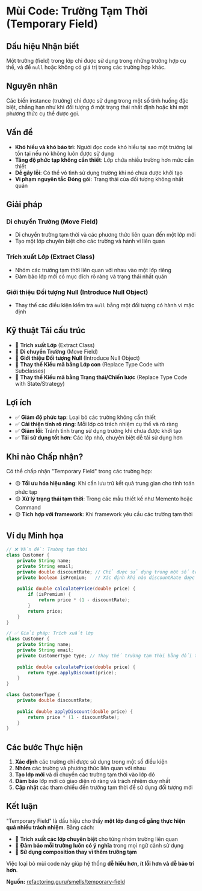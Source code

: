 # **Mùi Code: Trường Tạm Thời (Temporary Field)**

## **Dấu hiệu Nhận biết**
Một trường (field) trong lớp chỉ được sử dụng trong những trường hợp cụ thể, và để `null` hoặc không có giá trị trong các trường hợp khác.

## **Nguyên nhân**
Các biến instance (trường) chỉ được sử dụng trong một số tình huống đặc biệt, chẳng hạn như khi đối tượng ở một trạng thái nhất định hoặc khi một phương thức cụ thể được gọi.

## **Vấn đề**
- **Khó hiểu và khó bảo trì**: Người đọc code khó hiểu tại sao một trường lại tồn tại nếu nó không luôn được sử dụng
- **Tăng độ phức tạp không cần thiết**: Lớp chứa nhiều trường hơn mức cần thiết
- **Dễ gây lỗi**: Có thể vô tình sử dụng trường khi nó chưa được khởi tạo
- **Vi phạm nguyên tắc Đóng gói**: Trạng thái của đối tượng không nhất quán

## **Giải pháp**

### **Di chuyển Trường (Move Field)**
- Di chuyển trường tạm thời và các phương thức liên quan đến một lớp mới
- Tạo một lớp chuyên biệt cho các trường và hành vi liên quan

### **Trích xuất Lớp (Extract Class)**
- Nhóm các trường tạm thời liên quan với nhau vào một lớp riêng
- Đảm bảo lớp mới có mục đích rõ ràng và trạng thái nhất quán

### **Giới thiệu Đối tượng Null (Introduce Null Object)**
- Thay thế các điều kiện kiểm tra `null` bằng một đối tượng có hành vi mặc định

## **Kỹ thuật Tái cấu trúc**
- 🔧 **Trích xuất Lớp** (Extract Class)
- 🔧 **Di chuyển Trường** (Move Field)
- 🔧 **Giới thiệu Đối tượng Null** (Introduce Null Object)
- 🔧 **Thay thế Kiểu mã bằng Lớp con** (Replace Type Code with Subclasses)
- 🔧 **Thay thế Kiểu mã bằng Trạng thái/Chiến lược** (Replace Type Code with State/Strategy)

## **Lợi ích**
- ✅ **Giảm độ phức tạp**: Loại bỏ các trường không cần thiết
- ✅ **Cải thiện tính rõ ràng**: Mỗi lớp có trách nhiệm cụ thể và rõ ràng
- ✅ **Giảm lỗi**: Tránh tình trạng sử dụng trường khi chưa được khởi tạo
- ✅ **Tái sử dụng tốt hơn**: Các lớp nhỏ, chuyên biệt dễ tái sử dụng hơn

## **Khi nào Chấp nhận?**
Có thể chấp nhận "Temporary Field" trong các trường hợp:
- 🟡 **Tối ưu hóa hiệu năng**: Khi cần lưu trữ kết quả trung gian cho tính toán phức tạp
- 🟡 **Xử lý trạng thái tạm thời**: Trong các mẫu thiết kế như Memento hoặc Command
- 🟡 **Tích hợp với framework**: Khi framework yêu cầu các trường tạm thời

## **Ví dụ Minh họa**

```java
// ❌ Vấn đề: Trường tạm thời
class Customer {
    private String name;
    private String email;
    private double discountRate; // Chỉ được sử dụng trong một số trường hợp
    private boolean isPremium;   // Xác định khi nào discountRate được sử dụng
    
    public double calculatePrice(double price) {
        if (isPremium) {
            return price * (1 - discountRate);
        }
        return price;
    }
}

// ✅ Giải pháp: Trích xuất lớp
class Customer {
    private String name;
    private String email;
    private CustomerType type; // Thay thế trường tạm thời bằng đối tượng chuyên biệt
    
    public double calculatePrice(double price) {
        return type.applyDiscount(price);
    }
}

class CustomerType {
    private double discountRate;
    
    public double applyDiscount(double price) {
        return price * (1 - discountRate);
    }
}
```

## **Các bước Thực hiện**
1. **Xác định** các trường chỉ được sử dụng trong một số điều kiện
2. **Nhóm** các trường và phương thức liên quan với nhau
3. **Tạo lớp mới** và di chuyển các trường tạm thời vào lớp đó
4. **Đảm bảo** lớp mới có giao diện rõ ràng và trách nhiệm duy nhất
5. **Cập nhật** các tham chiếu đến trường tạm thời để sử dụng đối tượng mới

## **Kết luận**
"Temporary Field" là dấu hiệu cho thấy **một lớp đang cố gắng thực hiện quá nhiều trách nhiệm**. Bằng cách:

- 🎯 **Trích xuất các lớp chuyên biệt** cho từng nhóm trường liên quan
- 🎯 **Đảm bảo mỗi trường luôn có ý nghĩa** trong mọi ngữ cảnh sử dụng
- 🎯 **Sử dụng composition thay vì thêm trường tạm**

Việc loại bỏ mùi code này giúp hệ thống **dễ hiểu hơn, ít lỗi hơn và dễ bảo trì hơn**.

**Nguồn:** [refactoring.guru/smells/temporary-field](https://refactoring.guru/smells/temporary-field)
